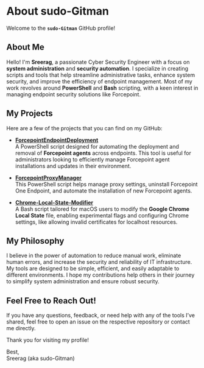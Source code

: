 # About sudo-Gitman

Welcome to the **`sudo-Gitman`** GitHub profile!

## About Me

Hello! I'm **Sreerag**, a passionate Cyber Security Engineer with a focus on **system administration** and **security automation**. I specialize in creating scripts and tools that help streamline administrative tasks, enhance system security, and improve the efficiency of endpoint management. Most of my work revolves around **PowerShell** and **Bash** scripting, with a keen interest in managing endpoint security solutions like Forcepoint.

## My Projects

Here are a few of the projects that you can find on my GitHub:

- **[ForcepointEndpointDeployment](https://github.com/sudo-Gitman/ForcepointEndpointDeployment)**  
  A PowerShell script designed for automating the deployment and removal of **Forcepoint agents** across endpoints. This tool is useful for administrators looking to efficiently manage Forcepoint agent installations and updates in their environment.

- **[ForcepointProxyManager](https://github.com/sudo-Gitman/ForcepointProxyManager)**  
  This PowerShell script helps manage proxy settings, uninstall Forcepoint One Endpoint, and automate the installation of new Forcepoint agents.

- **[Chrome-Local-State-Modifier](https://github.com/sudo-Gitman/Chrome-Local-State-Modifier)**  
  A Bash script tailored for macOS users to modify the **Google Chrome Local State** file, enabling experimental flags and configuring Chrome settings, like allowing invalid certificates for localhost resources.

## My Philosophy

I believe in the power of automation to reduce manual work, eliminate human errors, and increase the security and reliability of IT infrastructure. My tools are designed to be simple, efficient, and easily adaptable to different environments. I hope my contributions help others in their journey to simplify system administration and ensure robust security.

## Feel Free to Reach Out!

If you have any questions, feedback, or need help with any of the tools I’ve shared, feel free to open an issue on the respective repository or contact me directly.

Thank you for visiting my profile!

Best,  
Sreerag (aka sudo-Gitman)
